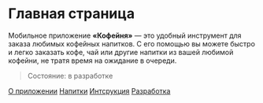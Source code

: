 # Главная страница
Мобильное приложение **«Кофейня»** — это удобный инструмент для заказа любимых кофейных напитков. С его помощью вы можете быстро и легко заказать кофе, чай или другие напитки из вашей любимой кофейни, не тратя время на ожидание в очереди.
> Состояние: в разработке

[О приложении](app/#)
[Напитки](about/#)
[Интсрукция](about/image/#)
[Разработка](about/features/#)
